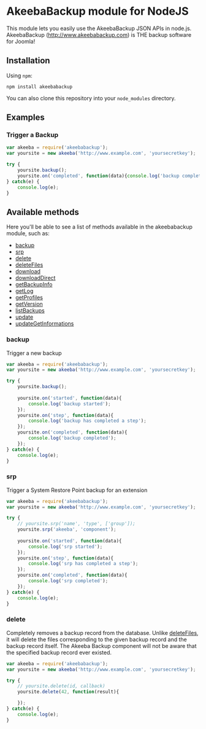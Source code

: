 # AkeebaBackup module for NodeJS

This module lets you easily use the AkeebaBackup JSON APIs in node.js. AkeebaBackup (http://www.akeebabackup.com) is THE backup software for Joomla!

## Installation

Using `npm`:

	npm install akeebabackup

You can also clone this repository into your `node_modules` directory.

## Examples

### Trigger a Backup

```js
var akeeba = require('akeebabackup');
var yoursite = new akeeba('http://www.example.com', 'yoursecretkey');

try {
	yoursite.backup();
	yoursite.on('completed', function(data){console.log('backup completed')});
} catch(e) {
	console.log(e);
}
```

## Available methods

Here you'll be able to see a list of methods available in the akeebabackup module, such as:
- [backup](#backup "backup")
- [srp](#backup "srp")
- [delete](#backup "delete")
- [deleteFiles](#backup "deleteFiles")
- [download](#backup "download")
- [downloadDirect](#backup "downloadDirect")
- [getBackupInfo](#backup "getBackupInfo")
- [getLog](#backup "getLog")
- [getProfiles](#backup "getProfiles")
- [getVersion](#backup "getVersion")
- [listBackups](#backup "listBackups")
- [update](#backup "update")
- [updateGetInformations](#backup "updateGetInformations")

### backup

Trigger a new backup

```js
var akeeba = require('akeebabackup');
var yoursite = new akeeba('http://www.example.com', 'yoursecretkey');

try {
	yoursite.backup();
	
	yoursite.on('started', function(data){
		console.log('backup started');
	});
	yoursite.on('step', function(data){
		console.log('backup has completed a step');
	});
	yoursite.on('completed', function(data){
		console.log('backup completed');
	});
} catch(e) {
	console.log(e);
}
```

### srp

Trigger a System Restore Point backup for an extension

```js
var akeeba = require('akeebabackup');
var yoursite = new akeeba('http://www.example.com', 'yoursecretkey');

try {
	// yoursite.srp('name', 'type', ['group']); 
	yoursite.srp('akeeba', 'component');
	
	yoursite.on('started', function(data){
		console.log('srp started');
	});
	yoursite.on('step', function(data){
		console.log('srp has completed a step');
	});
	yoursite.on('completed', function(data){
		console.log('srp completed');
	});
} catch(e) {
	console.log(e);
}
```

### delete

Completely removes a backup record from the database. 
Unlike [deleteFiles](#backup "deleteFiles"), it will delete the files corresponding to the given backup record and the backup record itself. 
The Akeeba Backup component will not be aware that the specified backup record ever existed.

```js
var akeeba = require('akeebabackup');
var yoursite = new akeeba('http://www.example.com', 'yoursecretkey');

try {
	// yoursite.delete(id, callback)
	yoursite.delete(42, function(result){

	});
} catch(e) {
	console.log(e);
}
```